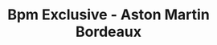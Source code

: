 ---
title: "Bpm Exclusive - Aston Martin Bordeaux"
url: /merignac/bpm-exclusive-aston-martin-bordeaux/
shop: voiture
---